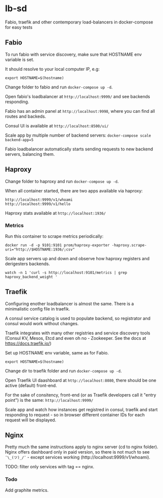 # lb-sd
Fabio, traefik and other contemporary load-balancers in docker-compose for easy tests

## Fabio

To run fabio with service discovery, make sure that HOSTNAME env variable is set.

It should resolve to your local computer IP, e.g:
```
export HOSTNAME=$(hostname)
```

Change folder to fabio and run `docker-compose up -d`.

Open fabio's loadbalancer at `http://localhost:9999/` and see backends responding.

Fabio has an admin panel at `http://localhost:9998`, where you can find all routes and backeds.

Consul UI is available at `http://localhost:8500/ui/`

Scale app by multiple number of backend servers:
`docker-compose scale backend-app=5`

Fabio loadbalancer automatically starts sending requests to new backend servers, balancing them.

## Haproxy

Change folder to haproxy and run `docker-compose up -d`.

When all container started, there are two apps available via haproxy:

```
http://localhost:9999/v1/whoami
http://localhost:9999/v1/hello
```

Haproxy stats available at `http://localhost:1936/`

### Metrics

Run this container to scrape metrics periodically:
```
docker run -d -p 9101:9101 prom/haproxy-exporter -haproxy.scrape-uri="http://$HOSTNAME:1936/;csv"
```

Scale app servers up and down and observe how haproxy registers and derigesters backends.

``` 
watch -n 1 'curl -s http://localhost:9101/metrics | grep haproxy_backend_weight '
```

## Traefik

Configuring enother loadbalancer is almost the same. There is a minimalistic config file in traefik.

A consul service catalog is used to populate backend, so registrator and consul would work without changes.

Traefik integrates with many other registries and service discovery tools (Consul KV, Mesos, Etcd and even oh no - Zookeeper. See the docs at https://docs.traefik.io/)

Set up HOSTNAME env variable, same as for Fabio.

```
export HOSTNAME=$(hostname)
```

Change dir to traefik folder and run `docker-compose up -d`.

Open Traefik UI daashboard at `http://localhost:8080`, there should be one active (default) front-end. 

For the sake of consitency, front-end (or as Traefik developers call it "entry point") is the same: `http://localhost:9999/`

Scale app and watch how instances get registred in consul, traefik and start responding to request - so in browser different container IDs for each request will be displayed.

## Nginx

Pretty much the same instructions apply to nginx server (cd to nginx folder). Nginx offers dashboard only in paid version, so there is not much to see  `¯\_(ツ)_/¯` - except services working (http://localhost:9999/v1/whoami).

TODO: filter only services with tag == nginx.


### Todo
Add graphite metrics.
